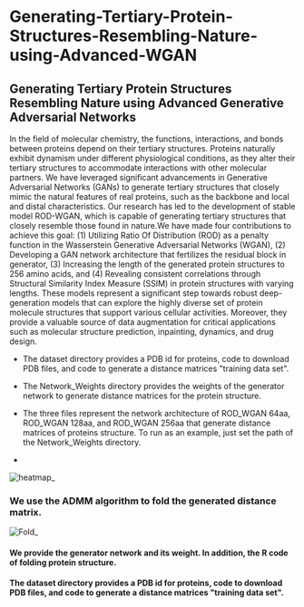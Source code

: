 # Generating-Tertiary-Protein-Structures-Resembling-Nature-using-Advanced-WGAN

## Generating Tertiary Protein Structures Resembling Nature using Advanced Generative Adversarial Networks

 In the field of molecular chemistry, the functions, interactions, and bonds between proteins depend on their tertiary structures. Proteins naturally exhibit dynamism under different physiological conditions, as they alter their tertiary structures to accommodate interactions with other molecular partners. We have leveraged significant advancements in Generative Adversarial Networks (GANs) to generate tertiary structures that closely mimic the natural features of real proteins, such as the backbone and local and distal characteristics. Our research has led to the development of stable model ROD-WGAN, which is capable of generating tertiary structures that closely resemble those found in nature.We have made four contributions to achieve this goal: (1) Utilizing Ratio Of Distribution (ROD) as a penalty function in the Wasserstein Generative Adversarial Networks (WGAN), (2) Developing a GAN network architecture that fertilizes the residual  block in generator, (3) Increasing the length of the generated protein structures to 256 amino acids, and (4) Revealing consistent correlations through Structural Similarity Index Measure (SSIM) in protein structures with varying lengths. These models represent a significant step towards robust deep-generation models that can explore the highly diverse set of protein molecule structures that support various cellular activities. Moreover, they provide a valuable source of data augmentation for critical applications such as molecular structure prediction, inpainting, dynamics, and drug design.

- The dataset directory provides a PDB id for proteins, code to download PDB files, and code to generate a distance matrices "training data set".


- The Network_Weights directory provides the weights of the generator network to generate distance matrices for the protein structure.

- The three files represent the network architecture of ROD_WGAN 64aa, ROD_WGAN 128aa, and ROD_WGAN 256aa that generate distance matrices of proteins structure. To run as an example, just set the path of the Network_Weights directory.
- 
![heatmap_](https://github.com/mena01/Generating-Tertiary-Protein-Structures-Resembling-Nature-using-Advanced-WGAN/assets/73284871/bb9c4709-f3fb-48c8-9e2d-facfce01f41d)

### We use the ADMM algorithm to fold the generated distance matrix.

![Fold_](https://github.com/mena01/Generating-Tertiary-Protein-Structures-Resembling-Nature-using-Advanced-WGAN/assets/73284871/c83c1c09-a3e9-45c6-bb40-8c6117871b5c)


#### We provide the generator network and its weight. In addition, the R code of folding protein structure.

#### The dataset directory provides a PDB id for proteins, code to download PDB files, and code to generate a distance matrices "training data set".








